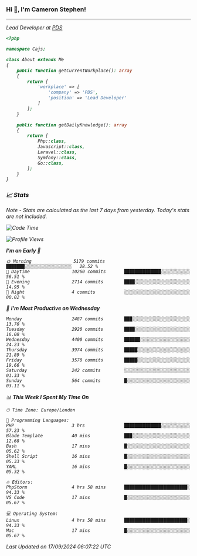 ### Hi 👋, I'm Cameron Stephen!
<hr>
<p><em>Lead Developer at <a href="https://prindatasolutions.co.uk">PDS</a></p>


```php
<?php

namespace Cajs;

class About extends Me
{
    public function getCurrentWorkplace(): array
    {
        return [
            'workplace' => [
                'company' => 'PDS',
                'position' => 'Lead Developer'
            ]
        ];
    }

    public function getDailyKnowledge(): array
    {
        return [
            Php::class,
            Javascript::class,
            Laravel::class,
            Symfony::class,
            Go::class,
        ];
    }
}
```

### 📈 Stats
<p><em>Note - Stats are calculated as the last 7 days from yesterday. Today's stats are not included.</em></p>


<!--START_SECTION:waka-->
![Code Time](http://img.shields.io/badge/Code%20Time-3%2C940%20hrs%206%20mins-blue)

![Profile Views](http://img.shields.io/badge/Profile%20Views-4-blue)

**I'm an Early 🐤** 

```text
🌞 Morning                5179 commits        ███████░░░░░░░░░░░░░░░░░░   28.52 % 
🌆 Daytime                10260 commits       ██████████████░░░░░░░░░░░   56.51 % 
🌃 Evening                2714 commits        ████░░░░░░░░░░░░░░░░░░░░░   14.95 % 
🌙 Night                  4 commits           ░░░░░░░░░░░░░░░░░░░░░░░░░   00.02 % 
```
📅 **I'm Most Productive on Wednesday** 

```text
Monday                   2487 commits        ███░░░░░░░░░░░░░░░░░░░░░░   13.70 % 
Tuesday                  2920 commits        ████░░░░░░░░░░░░░░░░░░░░░   16.08 % 
Wednesday                4400 commits        ██████░░░░░░░░░░░░░░░░░░░   24.23 % 
Thursday                 3974 commits        █████░░░░░░░░░░░░░░░░░░░░   21.89 % 
Friday                   3570 commits        █████░░░░░░░░░░░░░░░░░░░░   19.66 % 
Saturday                 242 commits         ░░░░░░░░░░░░░░░░░░░░░░░░░   01.33 % 
Sunday                   564 commits         █░░░░░░░░░░░░░░░░░░░░░░░░   03.11 % 
```


📊 **This Week I Spent My Time On** 

```text
🕑︎ Time Zone: Europe/London

💬 Programming Languages: 
PHP                      3 hrs               ██████████████░░░░░░░░░░░   57.23 % 
Blade Template           40 mins             ███░░░░░░░░░░░░░░░░░░░░░░   12.68 % 
Bash                     17 mins             █░░░░░░░░░░░░░░░░░░░░░░░░   05.62 % 
Shell Script             16 mins             █░░░░░░░░░░░░░░░░░░░░░░░░   05.33 % 
YAML                     16 mins             █░░░░░░░░░░░░░░░░░░░░░░░░   05.32 % 

🔥 Editors: 
PhpStorm                 4 hrs 58 mins       ████████████████████████░   94.33 % 
VS Code                  17 mins             █░░░░░░░░░░░░░░░░░░░░░░░░   05.67 % 

💻 Operating System: 
Linux                    4 hrs 58 mins       ████████████████████████░   94.33 % 
Mac                      17 mins             █░░░░░░░░░░░░░░░░░░░░░░░░   05.67 % 
```


 Last Updated on 17/09/2024 06:07:22 UTC
<!--END_SECTION:waka-->
